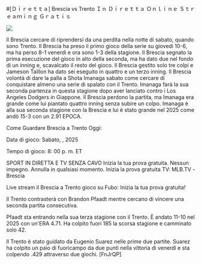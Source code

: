 #[Ｄｉｒｅｔｔａ] Brescia vs Trento Ｉｎ Ｄｉｒｅｔｔａ Ｏｎｌｉｎｅ Ｓｔｒｅａｍｉｎｇ Ｇｒａｔｉｓ  
  
  
[![](https://i.imgur.com/qSNzIqt.png)](https://movie.rssnews.media/KMCnqxR.php)  
  
Il Brescia cercare di riprendersi da una perdita nella notte di sabato, quando sono Trento. Il Brescia ha preso il primo gioco della serie su giovedi 10-6, ma ha perso 8-1 venerdì e ora sono 1-3 della stagione. Il Brescia segnato la prima esecuzione del gioco in alto della seconda, ma ha dato due nel fondo di un inning e, scavalcato il resto del gioco. Il Brescia gestito solo tre colpi e Jameson Taillon ha dato sei eseguito in quattro e un terzo inning. Il Brescia volontà di dare la palla a Shota Imanaga sabato come cercare di conquistare almeno una serie di spalato con il Trento. Imanaga farà la sua seconda partenza in questa stagione dopo aver lanciato contro i Los Angeles Dodgers in Giappone. Il Brescia perdono la partita, ma Imanaga era grande come lui piantato quattro inning senza subire un colpo. Imanaga è alla sua seconda stagione con la Brescia e lui è stato grande nel 2025 come andò 15-3 con un 2.91 EPOCA.

Come Guardare Brescia a Trento Oggi:

Data di gioco: Sabato, , 2025

Tempo di gioco: 8: 00 p. m. ET

SPORT IN DIRETTA E TV SENZA CAVO
Inizia la tua prova gratuita. Nessun impegno. Annulla in qualsiasi momento.
Inizia la prova gratuita
TV: MLB.TV -Brescia

Live stream il Brescia a Trento gioco su Fubo: Inizia la tua prova gratuita!

Il Trento contrasterà con Brandon Pfaadt mentre cercano di vincere una seconda partita consecutiva.

Pfaadt sta entrando nella sua terza stagione con il Trento. È andato 11-10 nel 2025 con un'ERA 4.71. Ha colpito fuori 185 la scorsa stagione e camminato solo 42.

Il Trento è stato guidato da Eugenio Suarez nelle prime due partite. Suarez ha colpito un paio di fuoricampo da due punti nella vittoria di venerdì e sta colpendo .429 attraverso due giochi. [FnJrQP]